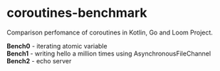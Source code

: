 # coroutines-benchmark
Comparison perfomance of coroutines in Kotlin, Go and Loom Project.

**Bench0** - iterating atomic variable  
**Bench1** - writing hello a million times using AsynchronousFileChannel  
**Bench2** - echo server
